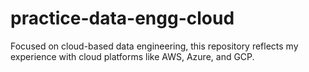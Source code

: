 # practice-data-engg-cloud
Focused on cloud-based data engineering, this repository reflects my experience with cloud platforms like AWS, Azure, and GCP.
